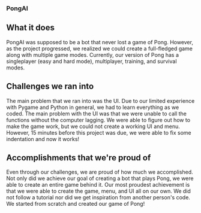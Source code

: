 ### PongAI

## What it does
PongAI was supposed to be a bot that never lost a game of Pong. However, as the project progressed, we realized we could create a full-fledged game along with multiple game modes. Currently, our version of Pong has a singleplayer (easy and hard mode), multiplayer, training, and survival modes. 

## Challenges we ran into
The main problem that we ran into was the UI. Due to our limited experience with Pygame and Python in general, we had to learn everything as we coded. The main problem with the UI was that we were unable to call the functions without the computer lagging. We were able to figure out how to make the game work, but we could not create a working UI and menu. However, 15 minutes before this project was due, we were able to fix some indentation and now it works! 

## Accomplishments that we're proud of
Even through our challenges, we are proud of how much we accomplished. Not only did we achieve our goal of creating a bot that plays Pong, we were able to create an entire game behind it. Our most proudest achievement is that we were able to create the game, menu, and UI all on our own. We did not follow a tutorial nor did we get inspiration from another person's code. We started from scratch and created our game of Pong!
